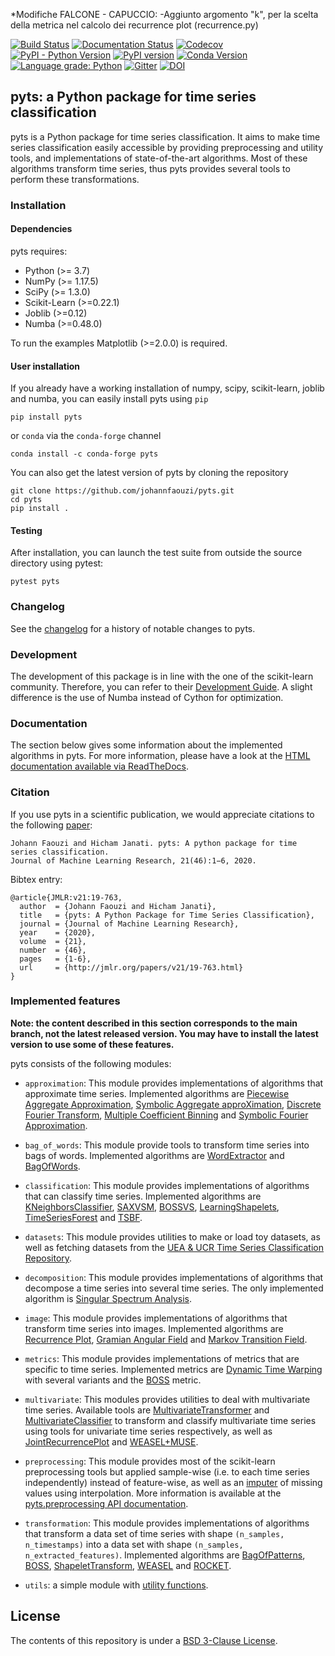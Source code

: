 
*Modifiche FALCONE - CAPUCCIO:
-Aggiunto argomento "k", per la scelta della metrica nel calcolo dei recurrence plot (recurrence.py)


[![Build Status](https://dev.azure.com/johannfaouzi0034/johannfaouzi/_apis/build/status/johannfaouzi.pyts?branchName=main)](https://dev.azure.com/johannfaouzi0034/johannfaouzi/_build/latest?definitionId=1&branchName=main)
[![Documentation Status](https://readthedocs.org/projects/pyts/badge/?version=latest)](https://pyts.readthedocs.io/)
[![Codecov](https://codecov.io/gh/johannfaouzi/pyts/branch/main/graph/badge.svg)](https://codecov.io/gh/johannfaouzi/pyts)
[![PyPI - Python Version](https://img.shields.io/pypi/pyversions/pyts.svg)](https://img.shields.io/pypi/pyversions/pyts.svg)
[![PyPI version](https://badge.fury.io/py/pyts.svg)](https://badge.fury.io/py/pyts)
[![Conda Version](https://img.shields.io/conda/vn/conda-forge/pyts.svg)](https://anaconda.org/conda-forge/pyts)
[![Language grade: Python](https://img.shields.io/lgtm/grade/python/g/johannfaouzi/pyts.svg?logo=lgtm&logoWidth=18)](https://lgtm.com/projects/g/johannfaouzi/pyts/context:python)
[![Gitter](https://badges.gitter.im/johann-faouzi/community.svg)](https://gitter.im/johann-faouzi/community?utm_source=badge&utm_medium=badge&utm_campaign=pr-badge)
[![DOI](https://zenodo.org/badge/DOI/10.5281/zenodo.1244152.svg)](https://doi.org/10.5281/zenodo.1244152)

## pyts: a Python package for time series classification

pyts is a Python package for time series classification. It
aims to make time series classification easily accessible by providing
preprocessing and utility tools, and implementations of
state-of-the-art algorithms. Most of these algorithms transform time series,
thus pyts provides several tools to perform these transformations.


### Installation

#### Dependencies

pyts requires:

- Python (>= 3.7)
- NumPy (>= 1.17.5)
- SciPy (>= 1.3.0)
- Scikit-Learn (>=0.22.1)
- Joblib (>=0.12)
- Numba (>=0.48.0)

To run the examples Matplotlib (>=2.0.0) is required.


#### User installation

If you already have a working installation of numpy, scipy, scikit-learn,
joblib and numba, you can easily install pyts using ``pip``

    pip install pyts

or ``conda`` via the ``conda-forge`` channel

    conda install -c conda-forge pyts

You can also get the latest version of pyts by cloning the repository

    git clone https://github.com/johannfaouzi/pyts.git
    cd pyts
    pip install .


#### Testing

After installation, you can launch the test suite from outside the source
directory using pytest:

    pytest pyts


### Changelog

See the [changelog](https://pyts.readthedocs.io/en/stable/changelog.html)
for a history of notable changes to pyts.

### Development

The development of this package is in line with the one of the scikit-learn
community. Therefore, you can refer to their
[Development Guide](https://scikit-learn.org/stable/developers/). A slight
difference is the use of Numba instead of Cython for optimization.

### Documentation

The section below gives some information about the implemented algorithms in pyts.
For more information, please have a look at the
[HTML documentation available via ReadTheDocs](https://pyts.readthedocs.io/).

### Citation

If you use pyts in a scientific publication, we would appreciate
citations to the following [paper](http://www.jmlr.org/papers/v21/19-763.html):
```
Johann Faouzi and Hicham Janati. pyts: A python package for time series classification.
Journal of Machine Learning Research, 21(46):1−6, 2020.
```

Bibtex entry:
```
@article{JMLR:v21:19-763,
  author  = {Johann Faouzi and Hicham Janati},
  title   = {pyts: A Python Package for Time Series Classification},
  journal = {Journal of Machine Learning Research},
  year    = {2020},
  volume  = {21},
  number  = {46},
  pages   = {1-6},
  url     = {http://jmlr.org/papers/v21/19-763.html}
}
```

### Implemented features

**Note: the content described in this section corresponds to the main branch,
not the latest released version. You may have to install the latest version
to use some of these features.**

pyts consists of the following modules:

- `approximation`: This module provides implementations of algorithms that
approximate time series. Implemented algorithms are
[Piecewise Aggregate Approximation](https://pyts.readthedocs.io/en/latest/generated/pyts.approximation.PiecewiseAggregateApproximation.html),
[Symbolic Aggregate approXimation](https://pyts.readthedocs.io/en/latest/generated/pyts.approximation.SymbolicAggregateApproximation.html),
[Discrete Fourier Transform](https://pyts.readthedocs.io/en/latest/generated/pyts.approximation.DiscreteFourierTransform.html),
[Multiple Coefficient Binning](https://pyts.readthedocs.io/en/latest/generated/pyts.approximation.MultipleCoefficientBinning.html) and
[Symbolic Fourier Approximation](https://pyts.readthedocs.io/en/latest/generated/pyts.approximation.SymbolicFourierApproximation.html).

- `bag_of_words`: This module provide tools to transform time series into bags
of words. Implemented algorithms are
[WordExtractor](https://pyts.readthedocs.io/en/latest/generated/pyts.bag_of_words.WordExtractor.html) and
[BagOfWords](https://pyts.readthedocs.io/en/latest/generated/pyts.bag_of_words.BagOfWords.html).


- `classification`: This module provides implementations of algorithms that
can classify time series. Implemented algorithms are
[KNeighborsClassifier](https://pyts.readthedocs.io/en/latest/generated/pyts.classification.KNeighborsClassifier.html),
[SAXVSM](https://pyts.readthedocs.io/en/latest/generated/pyts.classification.SAXVSM.html),
[BOSSVS](https://pyts.readthedocs.io/en/latest/generated/pyts.classification.BOSSVS.html),
[LearningShapelets](https://pyts.readthedocs.io/en/latest/generated/pyts.classification.LearningShapelets.html),
[TimeSeriesForest](https://pyts.readthedocs.io/en/latest/generated/pyts.classification.TimeSeriesForest.html) and
[TSBF](https://pyts.readthedocs.io/en/latest/generated/pyts.classification.TSBF.html).

- `datasets`: This module provides utilities to make or load toy datasets,
as well as fetching datasets from the
[UEA & UCR Time Series Classification Repository](http://www.timeseriesclassification.com).

- `decomposition`: This module provides implementations of algorithms that
decompose a time series into several time series. The only implemented
algorithm is
[Singular Spectrum Analysis](https://pyts.readthedocs.io/en/latest/generated/pyts.decomposition.SingularSpectrumAnalysis.html).

- `image`: This module provides implementations of algorithms that transform
time series into images. Implemented algorithms are
[Recurrence Plot](https://pyts.readthedocs.io/en/latest/generated/pyts.image.RecurrencePlot.html),
[Gramian Angular Field](https://pyts.readthedocs.io/en/latest/generated/pyts.image.GramianAngularField.html) and
[Markov Transition Field](https://pyts.readthedocs.io/en/latest/generated/pyts.image.MarkovTransitionField.html).

- `metrics`: This module provides implementations of metrics that are specific
to time series. Implemented metrics are
[Dynamic Time Warping](https://pyts.readthedocs.io/en/latest/generated/pyts.metrics.dtw.html)
with several variants and the
[BOSS](https://pyts.readthedocs.io/en/latest/generated/pyts.metrics.boss.html)
metric.

- `multivariate`: This modules provides utilities to deal with multivariate
time series. Available tools are
[MultivariateTransformer](https://pyts.readthedocs.io/en/latest/generated/pyts.multivariate.transformation.MultivariateTransformer.html) and
[MultivariateClassifier](https://pyts.readthedocs.io/en/latest/generated/pyts.multivariate.classification.MultivariateClassifier.html)
to transform and classify multivariate time series using tools for univariate
time series respectively, as well as
[JointRecurrencePlot](https://pyts.readthedocs.io/en/latest/generated/pyts.multivariate.image.JointRecurrencePlot.html) and
[WEASEL+MUSE](https://pyts.readthedocs.io/en/latest/generated/pyts.multivariate.transformation.WEASELMUSE.html).

- `preprocessing`: This module provides most of the scikit-learn preprocessing
tools but applied sample-wise (i.e. to each time series independently) instead
of feature-wise, as well as an
[imputer](https://pyts.readthedocs.io/en/latest/generated/pyts.preprocessing.InterpolationImputer.html)
of missing values using interpolation. More information is available at the
[pyts.preprocessing API documentation](https://pyts.readthedocs.io/en/latest/api.html#module-pyts.preprocessing).

- `transformation`: This module provides implementations of algorithms that
transform a data set of time series with shape `(n_samples, n_timestamps)` into
a data set with shape `(n_samples, n_extracted_features)`. Implemented algorithms are
[BagOfPatterns](https://pyts.readthedocs.io/en/latest/generated/pyts.transformation.BagOfPatterns.html),
[BOSS](https://pyts.readthedocs.io/en/latest/generated/pyts.transformation.BOSS.html),
[ShapeletTransform](https://pyts.readthedocs.io/en/latest/generated/pyts.transformation.ShapeletTransform.html),
[WEASEL](https://pyts.readthedocs.io/en/latest/generated/pyts.transformation.WEASEL.html) and
[ROCKET](https://pyts.readthedocs.io/en/latest/generated/pyts.transformation.ROCKET.html).

- `utils`: a simple module with
[utility functions](https://pyts.readthedocs.io/en/latest/api.html#module-pyts.utils).

## License
The contents of this repository is under a [BSD 3-Clause License](https://github.com/johannfaouzi/pyts/blob/main/LICENSE.txt).
